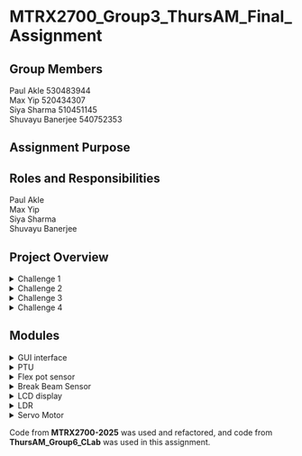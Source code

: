# MTRX2700_Group3_ThursAM_Final_Assignment

## Group Members
Paul Akle 530483944 <br>
Max Yip 520434307 <br>
Siya Sharma 510451145 <br>
Shuvayu Banerjee 540752353 <br>

## Assignment Purpose

## Roles and Responsibilities
Paul Akle <br>
Max Yip <br>
Siya Sharma <br>
Shuvayu Banerjee <br>


## Project Overview
<details>
  <summary>Challenge 1</summary>
  
  ### Triangulating Planets with PTU
  
</details>
<details>
  <summary>Challenge 2</summary>
  
  ### Asteroid Shooting
  
</details>
<details>
  <summary>Challenge 3</summary>
  
  ### Map Coordinates with Flexible Potentiometer
  
</details>

<details>
  <summary>Challenge 4</summary>

  ### Assembling the Lightsaber

</details>


## Modules
<details>
<summary>GUI interface</summary>

### Summary
This module serves as the **GUI control panel** for user interaction with the **Pan-Tilt Unit (PTU)** in Challenge 1. It provides both **control** and **feedback** for PTU servo positions via UART communication, and handles **game logic** such as planet progression, fuel consumption, and hints.

### File Structure
```
main.py                 # Entry point to launch GUI
ui/
  ├── main_window.py    # Top-level window layout
  ├── center_panel.py   # Central panel with coordinate logic
  ├── left_panel.py     # Planet info and sliders
  └── right_panel.py    # Chatbot and status indicators
core/
  ├── logic.py          # Game logic handling (planet state, validation)
  └── serial_handler.py # Serial communication with STM32
assets/
  └── images/           # UI image resources
```


### Usage
1. **Connect** STM32 board with PTU attached via USB.
2. Ensure PyQT6 installed, build version is using python3.12.1
2. In `main_window.py` (around line 31), **ensure the correct COM port** is specified for the STM32 board.
3. Run the GUI:
  ```bash
  python3 main.py
  ```

### Functionalities

- **Sliders**:  
  - Two sliders control **pan** and **tilt** angles of the servos.
  
- **Next Planet Button**:  
  - Advances to the next planet once current target is complete.

- **Calculate Coordinate Button**:  
  - Validates all 3 distances and PTU orientation for accuracy.

- **Fuel Bar**:  
  - Decreases if the player inputs incorrect distance/orientation.

- **Chatbot**:  
  - Offers hints during the treasure hunt when prompted by user.

### Valid Input

- Ensure **serial format** in `serial_handler.py` matches the STM32 firmware.
- Correct **COM port** is configured in the GUI.
- Servo positions (pan/tilt) must match pre-defined **target coordinates** (to be added).

### Functions and Modularity

- `main.py`  
  - Initializes and launches the main GUI window.

- `serial_handler.py`  
  - Handles UART communication with STM32.

- `logic.py`  
  - Contains game logic, position validation, planet progression.

- `main_window.py`  
  - Assembles all UI panels and manages layout.

- `left_panel.py`  
  - Contains sliders and planet visuals.

- `center_panel.py`  
  - Displays coordinates, fuel bar, and validation controls.

- `right_panel.py`  
  - Manages chatbot interaction and game messages.


### Testing

- **Slider Limitations**:  
  - Cannot set slider values by clicking—must be **manually dragged** to send values to STM32 correctly.

- **Chatbot Testing**:  
  - Ask for hints multiple times to confirm chatbot randomness and reliability.

- **Functional Testing**:  
  - Interact with all controls:
    - Adjust pan/tilt sliders
    - Validate coordinates
    - Use next planet button
    - Trigger fuel bar reduction
    - Request hints via chatbot
    - Ensure serial communication and game logic run smoothly

</details>

<details>
  <summary>PTU</summary>
  
  ### PTU module
  - briefly explain the challenge
  - how to connect to the board and set it up
  - buttons and controls available

  <summary>PTU servo drivers</summary>
  
  ### PTU module
  - briefly explain the challenge
  - how to connect to the board and set it up
  - buttons and controls available
  
  <summary>PTU lidar</summary>
  
  ### PTU module
  - briefly explain the challenge
  - how to connect to the board and set it up
  - buttons and controls available

</details>

<details>
  <summary>Flex pot sensor</summary>
  
  ### Summary
  This module configures **ADC1** on `PC0 (IN6)` and `PC2 (IN8)` to read two flexible potentiometers. It provides an API to initialize the ADC hardware and perform one-shot conversions on a given channel, mapping the 12-bit raw value into a discrete **position** from **1 to 6**, or **0** for no touch.

  ### Usage
  - Call `FlexPot_Init();` to:
  - Enable clocks
  - Calibrate the ADC
  - Initialize flexible potentiometers

  - To get a reading:
    ```c
    uint8_t pos = FlexPot_GetPosition(channel);
    ```
    where `channel` is `6` for `PC0` or `8` for `PC2`.  
    The return value is:
    - `0` if raw ADC < `NO_TOUCH_THRESHOLD`
    - `1` to `6` for valid touches (mapped linearly)


  ### Valid Input
  - Valid `channel` values: `6 (PC0)` or `8 (PC2)`
  - Raw ADC values:
    - `< 100` → interpreted as "no-touch" (`0`)
    - `≥ 100` → mapped to positions `1–6` (base to top)
  
  ### Functions and Modularity
  - `void FlexPot_Init(void)`  
  - Enables GPIOC & ADC12 clocks  
  - Sets PC0 and PC2 to analog mode  
  - Powers up, calibrates, and enables ADC1

  - `uint8_t FlexPot_GetPosition(uint8_t channel)`  
  - Selects the channel in `SQR1`  
  - Starts ADC conversion and waits for completion  
  - Reads `ADC1->DR`, applies thresholding, maps to 0–6

  ### Testing
  - **Edge Case**: Leave potentiometer untouched → should return `0`
  - **Endpoint Test**: Touch potentiometer at base/top → expect `1` or `6`
  - **Integration Test**: Print X/Y positions over UART at regular intervals to verify correctness with physical input

  
</details>

<details>
  <summary>Break Beam Sensor </summary>
  
  ### Summary
  This module configures `PC1` as an **EXTI1 (falling-edge)** interrupt input to detect when an IR beam is broken. Each beam break:
  - Increments a counter (`beam_count`, max 8)
  - Lights corresponding LED (`PE8` to `PE15`)

  A simple API is provided to:
  - Query the count
  - Reset the count and LEDs

  ### Usage
  - Call `Beam_Init();` to:
    - Enable GPIOC/E clocks
    - Configure `PC1` for EXTI (falling-edge)
    - Enable EXTI1 interrupt

  - In your puzzle application:
    ```c
    uint8_t n = Beam_GetCount();
    ```
  ### Valid Input
  - Beam must be **interrupted (falling-edge)** at `PC1`
  - `beam_count`:
    - Increments up to **8**
    - Saturates (no overflow beyond 8)
  - If **no input** is detected, the player **loses** the game
  
  ### Functions and Modularity
  - `void Beam_Init(void)`  
    - Configures `PC1` for EXTI1 interrupt  
    - Enables GPIOE for LED control (`PE8` to `PE15`)

  - `uint8_t Beam_GetCount(void)`  
    - Returns the current `beam_count`

  - `void Beam_ResetCount(void)`  
    - Clears `beam_count`  
    - Turns off all LEDs

  - `void HAL_GPIO_EXTI_Callback(uint16_t GPIO_Pin)`  
    - Called on EXTI event  
    - If `GPIO_Pin == IR_PIN` and pin is `LOW`:
      - Increments `beam_count` (up to 8)
      - Lights corresponding LED

  
  ### Testing
  - **Overflow Test**: Break the beam >8 times → no overflow or additional LEDs should light
  - **Integration Test**: Confirm beam module works in parallel with flex-pot module (e.g., ADC and EXTI don’t interfere)


  
</details>

<details>
  <summary>LCD display</summary>
  
  ### PTU module
  - briefly explain the challenge
  - how to connect to the board and set it up
  - buttons and controls available
  
</details>

<details>
  <summary>LDR</summary>
  
  ### PTU module
  - briefly explain the challenge
  - how to connect to the board and set it up
  - buttons and controls available
  
</details>

<details>
  <summary>Servo Motor</summary>

  ### Summary


  ### Usage


  ### Valid Input


  ### Functions and Modularity


  ### Testing 


  ### Notes

</details>


Code from **MTRX2700-2025** was used and refactored, and code from **ThursAM_Group6_CLab** was used in this assignment.